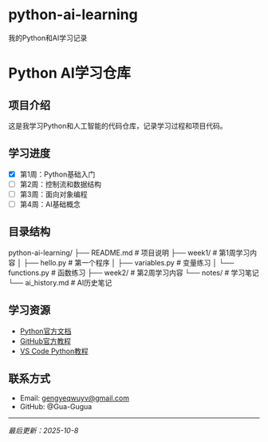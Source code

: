 # python-ai-learning
我的Python和AI学习记录
# Python AI学习仓库

## 项目介绍
这是我学习Python和人工智能的代码仓库，记录学习过程和项目代码。

## 学习进度
- [x] 第1周：Python基础入门
- [ ] 第2周：控制流和数据结构
- [ ] 第3周：面向对象编程
- [ ] 第4周：AI基础概念

## 目录结构
python-ai-learning/ ├── README.md # 项目说明 ├── week1/ # 第1周学习内容 │ ├── hello.py # 第一个程序 │ ├── variables.py # 变量练习 │ └── functions.py # 函数练习 ├── week2/ # 第2周学习内容 └── notes/ # 学习笔记 └── ai_history.md # AI历史笔记
## 学习资源
- [Python官方文档](https://docs.python.org/3/)
- [GitHub官方教程](https://docs.github.com/cn)
- [VS Code Python教程](https://code.visualstudio.com/docs/python/python-tutorial)

## 联系方式
- Email: gengyeqwuyv@gmail.com
- GitHub: @Gua-Gugua

---
*最后更新：2025-10-8*
